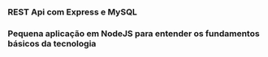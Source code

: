 ### REST Api com Express e MySQL

### Pequena aplicação em NodeJS para entender os fundamentos básicos da tecnologia 